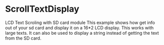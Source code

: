 # ScrollTextDisplay
LCD Text Scroling with SD card module
This example shows how get info out of your sd card and display it on a 16*2 LCD display. This works with large texts. It can also be used to display a string instead of getting the text from the SD card.
